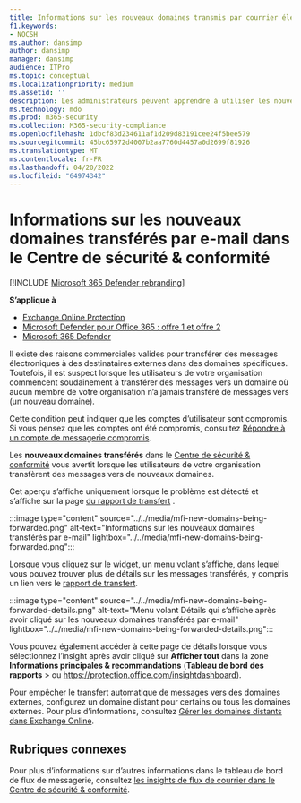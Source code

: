 ```yaml
---
title: Informations sur les nouveaux domaines transmis par courrier électronique
f1.keywords:
- NOCSH
ms.author: dansimp
author: dansimp
manager: dansimp
audience: ITPro
ms.topic: conceptual
ms.localizationpriority: medium
ms.assetid: ''
description: Les administrateurs peuvent apprendre à utiliser les nouveaux domaines transférés dans le tableau de bord flux de courrier du Centre de sécurité & conformité pour déterminer quand leurs utilisateurs transfèrent des messages vers des domaines externes qui n’ont jamais été transférés.
ms.technology: mdo
ms.prod: m365-security
ms.collection: M365-security-compliance
ms.openlocfilehash: 1dbcf83d234611af1d209d83191cee24f5bee579
ms.sourcegitcommit: 45bc65972d4007b2aa7760d4457a0d2699f81926
ms.translationtype: MT
ms.contentlocale: fr-FR
ms.lasthandoff: 04/20/2022
ms.locfileid: "64974342"
---
```

# <a name="new-domains-being-forwarded-email-insight-in-the-security--compliance-center"></a>Informations sur les nouveaux domaines transférés par e-mail dans le Centre de sécurité & conformité

[!INCLUDE [Microsoft 365 Defender rebranding](../includes/microsoft-defender-for-office.md)]

**S’applique à**
- [Exchange Online Protection](exchange-online-protection-overview.md)
- [Microsoft Defender pour Office 365 : offre 1 et offre 2](defender-for-office-365.md)
- [Microsoft 365 Defender](../defender/microsoft-365-defender.md)

Il existe des raisons commerciales valides pour transférer des messages électroniques à des destinataires externes dans des domaines spécifiques. Toutefois, il est suspect lorsque les utilisateurs de votre organisation commencent soudainement à transférer des messages vers un domaine où aucun membre de votre organisation n’a jamais transféré de messages vers (un nouveau domaine).

Cette condition peut indiquer que les comptes d’utilisateur sont compromis. Si vous pensez que les comptes ont été compromis, consultez [Répondre à un compte de messagerie compromis](responding-to-a-compromised-email-account.md).

Les **nouveaux domaines transférés** dans le [Centre de sécurité & conformité](https://protection.office.com) vous avertit lorsque les utilisateurs de votre organisation transfèrent des messages vers de nouveaux domaines.

Cet aperçu s’affiche uniquement lorsque le problème est détecté et s’affiche sur la page [du rapport de transfert](view-mail-flow-reports.md#forwarding-report) .

:::image type="content" source="../../media/mfi-new-domains-being-forwarded.png" alt-text="Informations sur les nouveaux domaines transférés par e-mail" lightbox="../../media/mfi-new-domains-being-forwarded.png":::

Lorsque vous cliquez sur le widget, un menu volant s’affiche, dans lequel vous pouvez trouver plus de détails sur les messages transférés, y compris un lien vers le [rapport de transfert](view-mail-flow-reports.md#forwarding-report).

:::image type="content" source="../../media/mfi-new-domains-being-forwarded-details.png" alt-text="Menu volant Détails qui s’affiche après avoir cliqué sur les nouveaux domaines transférés par e-mail" lightbox="../../media/mfi-new-domains-being-forwarded-details.png":::

Vous pouvez également accéder à cette page de détails lorsque vous sélectionnez l’insight après avoir cliqué sur **Afficher tout** dans la zone **Informations principales & recommandations** (**Tableau de bord** **des rapports** \> ou <https://protection.office.com/insightdashboard>).

Pour empêcher le transfert automatique de messages vers des domaines externes, configurez un domaine distant pour certains ou tous les domaines externes. Pour plus d’informations, consultez [Gérer les domaines distants dans Exchange Online](/Exchange/mail-flow-best-practices/remote-domains/manage-remote-domains).

## <a name="related-topics"></a>Rubriques connexes

Pour plus d’informations sur d’autres informations dans le tableau de bord de flux de messagerie, consultez [les insights de flux de courrier dans le Centre de sécurité & conformité](mail-flow-insights-v2.md).
